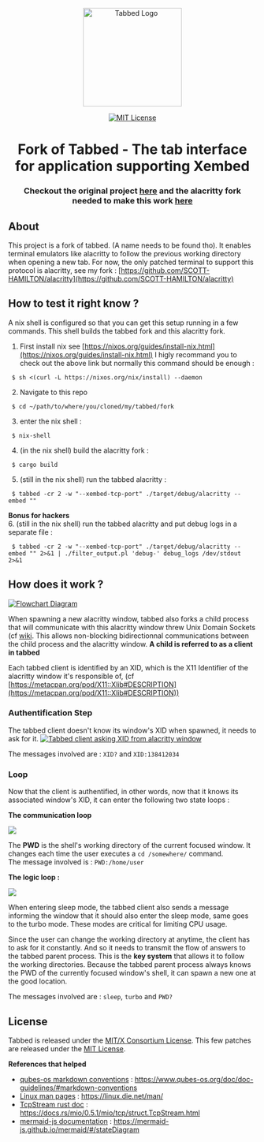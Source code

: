 <p align="center">
    <img width="200" alt="Tabbed Logo" src="https://tools.suckless.org/tabbed/tabbed.png">
</p>

<p align="center">
      <a href="https://scott-hamilton.mit-license.org/"><img alt="MIT License" src="https://img.shields.io/badge/License-MIT-525252.svg?labelColor=292929&logo=creative%20commons&style=for-the-badge" /></a>
</p>

<h1 align="center">Fork of Tabbed - The tab interface for application supporting Xembed </h1>
<h3 align="center">Checkout the original project <a href="https://tools.suckless.org/tabbed/">here</a> and the alacritty fork needed to make this work <a href="https://github.com/SCOTT-HAMILTON/alacritty">here</a></h3>

## About

This project is a fork of tabbed. (A name needs to be found tho).
It enables terminal emulators like alacritty to follow the previous working directory when opening a new tab.
For now, the only patched terminal to support this protocol is alacritty, see my fork : [https://github.com/SCOTT-HAMILTON/alacritty](https://github.com/SCOTT-HAMILTON/alacritty)


## How to test it right know ?

A nix shell is configured so that you can get this setup running in a few commands.
This shell builds the tabbed fork and this alacritty fork.

1. First install nix see [https://nixos.org/guides/install-nix.html](https://nixos.org/guides/install-nix.html)
I higly recommand you to check out the above link but normally this command should be enough : 
```shell_session
 $ sh <(curl -L https://nixos.org/nix/install) --daemon
```
2. Navigate to this repo
```shell_session
 $ cd ~/path/to/where/you/cloned/my/tabbed/fork
```
3. enter the nix shell : 
```shell_session
 $ nix-shell
```
4. (in the nix shell) build the alacritty fork : 
```shell_session
 $ cargo build
```
5. (still in the nix shell) run the tabbed alacritty : 
```shell_session
 $ tabbed -cr 2 -w "--xembed-tcp-port" ./target/debug/alacritty --embed ""
```
**Bonus for hackers**  
6. (still in the nix shell) run the tabbed alacritty and put debug logs in a separate file : 
```shell_session
 $ tabbed -cr 2 -w "--xembed-tcp-port" ./target/debug/alacritty --embed "" 2>&1 | ./filter_output.pl 'debug-' debug_logs /dev/stdout 2>&1
```


## How does it work ?

[![Flowchart Diagram](https://mermaid.ink/img/eyJjb2RlIjoiZ3JhcGggVERcbiAgICBBW1RhYmJlZCBwYXJlbnQgcHJvY2Vzc11cbiAgICBcbiAgICBBIC0tPnxYSUQgMXwgVEMxW1RhYmJlZCBDbGllbnQgMV1cbiAgICBBIC0tPnxYSUQgMnwgVEMyW1RhYmJlZCBDbGllbnQgMl1cbiAgICBBIC0tPnxYSUQgM3wgVEMzW1RhYmJlZCBDbGllbnQgM11cbiAgICBUQzEgLS0-IEExW0FsYWNyaXR0eSB0YWIgMV1cbiAgICBUQzIgLS0-IEEyW0FsYWNyaXR0eSB0YWIgMl1cbiAgICBUQzMgLS0-IEEzW0FsYWNyaXR0eSB0YWIgM11cbiAgICAiLCJtZXJtYWlkIjp7InRoZW1lIjoiZGFyayJ9LCJ1cGRhdGVFZGl0b3IiOmZhbHNlfQ)](https://mermaid-js.github.io/mermaid-live-editor/#/edit/eyJjb2RlIjoiZ3JhcGggVERcbiAgICBBW1RhYmJlZCBwYXJlbnQgcHJvY2Vzc11cbiAgICBcbiAgICBBIC0tPnxYSUQgMXwgVEMxW1RhYmJlZCBDbGllbnQgMV1cbiAgICBBIC0tPnxYSUQgMnwgVEMyW1RhYmJlZCBDbGllbnQgMl1cbiAgICBBIC0tPnxYSUQgM3wgVEMzW1RhYmJlZCBDbGllbnQgM11cbiAgICBUQzEgLS0-IEExW0FsYWNyaXR0eSB0YWIgMV1cbiAgICBUQzIgLS0-IEEyW0FsYWNyaXR0eSB0YWIgMl1cbiAgICBUQzMgLS0-IEEzW0FsYWNyaXR0eSB0YWIgM11cbiAgICAiLCJtZXJtYWlkIjp7InRoZW1lIjoiZGFyayJ9LCJ1cGRhdGVFZGl0b3IiOmZhbHNlfQ)

When spawning a new alacritty window, tabbed also forks a child process that will communicate with this alacritty window threw Unix Domain Sockets (cf [wiki](https://systemprogrammingatntu.github.io/mp2/unix_socket.html).
This allows non-blocking bidirectionnal communications between the child process and the alacritty window.
**A child is referred to as a client in tabbed**

Each tabbed client is identified by an XID, which is the X11 Identifier of the alacritty window it's responsible of, (cf [https://metacpan.org/pod/X11::Xlib#DESCRIPTION](https://metacpan.org/pod/X11::Xlib#DESCRIPTION))


### Authentification Step 

The tabbed client doesn't know its window's XID when spawned, it needs to ask for it.
[![Tabbed client asking XID from alacritty window](https://mermaid.ink/img/eyJjb2RlIjoic2VxdWVuY2VEaWFncmFtXG4gICAgVGFiYmVkIENsaWVudCAxLT4-K0FsYWNyaXR0eSBUYWIgMTogSGVsbG8gQWxhY3JpdHR5LCB3aGF0J3MgeW91ciBYMTEgV2luZG93IElkZW50aWZpZXIgP1xuICAgIEFsYWNyaXR0eSBUYWIgMS0tPj4tVGFiYmVkIENsaWVudCAxOiBIaSwgbXkgWElEIGlzIDEzODQxMjAzNC5cbiAgICAgICAgICAgICIsIm1lcm1haWQiOnsidGhlbWUiOiJkZWZhdWx0In0sInVwZGF0ZUVkaXRvciI6ZmFsc2V9)](https://mermaid-js.github.io/mermaid-live-editor/#/edit/eyJjb2RlIjoic2VxdWVuY2VEaWFncmFtXG4gICAgVGFiYmVkIENsaWVudCAxLT4-K0FsYWNyaXR0eSBUYWIgMTogSGVsbG8gQWxhY3JpdHR5LCB3aGF0J3MgeW91ciBYMTEgV2luZG93IElkZW50aWZpZXIgP1xuICAgIEFsYWNyaXR0eSBUYWIgMS0tPj4tVGFiYmVkIENsaWVudCAxOiBIaSwgbXkgWElEIGlzIDEzODQxMjAzNC5cbiAgICAgICAgICAgICIsIm1lcm1haWQiOnsidGhlbWUiOiJkZWZhdWx0In0sInVwZGF0ZUVkaXRvciI6ZmFsc2V9)

The messages involved are : 
`XID?` and `XID:138412034`


### Loop

Now that the client is authentified, in other words, now that it knows its associated window's XID, it can enter the following two state loops :  

**The communication loop**

[![](https://mermaid.ink/img/eyJjb2RlIjoic3RhdGVEaWFncmFtLXYyXG4gICAgc3RhdGUgXCJEaWQgSSByZWNlaXZlIGEgbWVzc2FnZSA_XCIgYXMgVDFcbiAgICBzdGF0ZSBcIklmIGl0J3MgYSBQV0QgQW5zd2VyLCBzYXZlIGl0IGZvciBsYXRlclwiIGFzIFNcblxuICAgIFsqXSAtLT4gVDFcbiAgICBUMSAtLT4gTm9cbiAgICBObyAtLT4gVDFcbiAgICBUMSAtLT4gWWVzXG4gICAgWWVzIC0tPiBTXG4gICAgUyAtLT4gVDFcbiIsIm1lcm1haWQiOnsidGhlbWUiOiJkZWZhdWx0In0sInVwZGF0ZUVkaXRvciI6ZmFsc2V9)](https://mermaid-js.github.io/mermaid-live-editor/#/edit/eyJjb2RlIjoic3RhdGVEaWFncmFtLXYyXG4gICAgc3RhdGUgXCJEaWQgSSByZWNlaXZlIGEgbWVzc2FnZSA_XCIgYXMgVDFcbiAgICBzdGF0ZSBcIklmIGl0J3MgYSBQV0QgQW5zd2VyLCBzYXZlIGl0IGZvciBsYXRlclwiIGFzIFNcblxuICAgIFsqXSAtLT4gVDFcbiAgICBUMSAtLT4gTm9cbiAgICBObyAtLT4gVDFcbiAgICBUMSAtLT4gWWVzXG4gICAgWWVzIC0tPiBTXG4gICAgUyAtLT4gVDFcbiIsIm1lcm1haWQiOnsidGhlbWUiOiJkZWZhdWx0In0sInVwZGF0ZUVkaXRvciI6ZmFsc2V9)

The **PWD** is the shell's working directory of the current focused window.
It changes each time the user executes a `cd /somewhere/` command.  
The message involved is : `PWD:/home/user`



**The logic loop :**  

[![](https://mermaid.ink/img/eyJjb2RlIjoic3RhdGVEaWFncmFtLXYyXG4gICAgc3RhdGUgXCJBbSBJIHRoZSBmb2N1c2VkIHRhYiA_XCIgYXMgVDFcbiAgICBzdGF0ZSBcIlNsZWVwIE1vZGVcIiBhcyBTXG4gICAgc3RhdGUgXCJUdXJibyBNb2RlXCIgYXMgVFxuICAgIHN0YXRlIFwiVHJhbnNtaXQgdGhlIHNhdmVkIHNoZWxsIFBXRCB0byB0YWJiZWQgcGFyZW50IHByb2Nlc3MgaWYgYW55IHdhcyByZWNlaXZlZFwiIGFzIFBcbiAgICBzdGF0ZSBcIkFzayB3aW5kb3cgZm9yIHNoZWxsIFBXRFwiIGFzIEExXG5cblxuICAgIFsqXSAtLT4gVDFcbiAgICBUMSAtLT4gTm9cbiAgICBObyAtLT4gU1xuICAgIFMgLS0-IFQxXG4gICAgVDEgLS0-IFllc1xuICAgIFllcyAtLT4gVFxuICAgIFQgLS0-IFBcbiAgICBQIC0tPiBBMVxuICAgIEExIC0tPiBUMSAiLCJtZXJtYWlkIjp7InRoZW1lIjoiZGVmYXVsdCJ9LCJ1cGRhdGVFZGl0b3IiOmZhbHNlfQ)](https://mermaid-js.github.io/mermaid-live-editor/#/edit/eyJjb2RlIjoic3RhdGVEaWFncmFtLXYyXG4gICAgc3RhdGUgXCJBbSBJIHRoZSBmb2N1c2VkIHRhYiA_XCIgYXMgVDFcbiAgICBzdGF0ZSBcIlNsZWVwIE1vZGVcIiBhcyBTXG4gICAgc3RhdGUgXCJUdXJibyBNb2RlXCIgYXMgVFxuICAgIHN0YXRlIFwiVHJhbnNtaXQgdGhlIHNhdmVkIHNoZWxsIFBXRCB0byB0YWJiZWQgcGFyZW50IHByb2Nlc3MgaWYgYW55IHdhcyByZWNlaXZlZFwiIGFzIFBcbiAgICBzdGF0ZSBcIkFzayB3aW5kb3cgZm9yIHNoZWxsIFBXRFwiIGFzIEExXG5cblxuICAgIFsqXSAtLT4gVDFcbiAgICBUMSAtLT4gTm9cbiAgICBObyAtLT4gU1xuICAgIFMgLS0-IFQxXG4gICAgVDEgLS0-IFllc1xuICAgIFllcyAtLT4gVFxuICAgIFQgLS0-IFBcbiAgICBQIC0tPiBBMVxuICAgIEExIC0tPiBUMSAiLCJtZXJtYWlkIjp7InRoZW1lIjoiZGVmYXVsdCJ9LCJ1cGRhdGVFZGl0b3IiOmZhbHNlfQ)

When entering sleep mode, the tabbed client also sends a message informing the window that it should also enter the sleep mode, same goes to the turbo mode.
These modes are critical for limiting CPU usage.

Since the user can change the working directory at anytime, the client has to ask for it constantly.
And so it needs to transmit the flow of answers to the tabbed parent process.
This is the **key system** that allows it to follow the working directories.
Because the tabbed parent process always knows the PWD of the currently focused window's shell, it can spawn a new one at the good location.


The messages involved are : `sleep`, `turbo` and `PWD?`


## License
Tabbed is released under the [MIT/X Consortium License].
This few patches are released under the [MIT License].





**References that helped**
 - [qubes-os markdown conventions] : <https://www.qubes-os.org/doc/doc-guidelines/#markdown-conventions>
 - [Linux man pages] : <https://linux.die.net/man/>
 - [TcpStream rust doc] : <https://docs.rs/mio/0.5.1/mio/tcp/struct.TcpStream.html>
 - [mermaid-js documentation] : <https://mermaid-js.github.io/mermaid/#/stateDiagram>

[//]: # (These are reference links used in the body of this note and get stripped out when the markdown processor does its job. There is no need to format nicely because it shouldn't be seen. Thanks SO - http://stackoverflow.com/questions/4823468/store-comments-in-markdown-syntax)



   [qubes-os markdown conventions]: <https://www.qubes-os.org/doc/doc-guidelines/#markdown-conventions/>
   [Linux man pages]: <https://linux.die.net/man/>
   [TcpStream rust doc]: <https://docs.rs/mio/0.5.1/mio/tcp/struct.TcpStream.html>
   [mermaid-js documentation]: <https://mermaid-js.github.io/mermaid/#/stateDiagram>


[MIT/X Consortium License]: https://git.suckless.org/tabbed/file/LICENSE.html
[MIT License]: https://scott-hamilton.mit-license.org/
